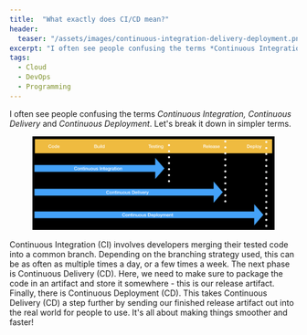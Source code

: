 ```yaml
---
title:  "What exactly does CI/CD mean?"
header:
  teaser: "/assets/images/continuous-integration-delivery-deployment.png"
excerpt: "I often see people confusing the terms *Continuous Integration, Continuous Delivery* and *Continuous Deployment*.  Let's break it down in simpler terms."
tags:
  - Cloud
  - DevOps
  - Programming
---
```



I often see people confusing the terms *Continuous Integration, Continuous Delivery* and *Continuous Deployment*.  Let's break it down in simpler terms.

<figure>
    <a href="/assets/images/continuous-integration-delivery-deployment.png"><img src="/assets/images/continuous-integration-delivery-deployment.png"></a>
</figure>

Continuous Integration (CI) involves developers merging their tested code into a common branch.  Depending on the branching strategy used, this can be as often as multiple times a day, or a few times a week.  The next phase is Continuous Delivery (CD).  Here, we need to make sure to package the code in an artifact and store it somewhere - this is our release artifact.  Finally, there is Continuous Deployment (CD).  This takes Continuous Delivery (CD) a step further by sending our finished release artifact out into the real world for people to use. It's all about making things smoother and faster! 

